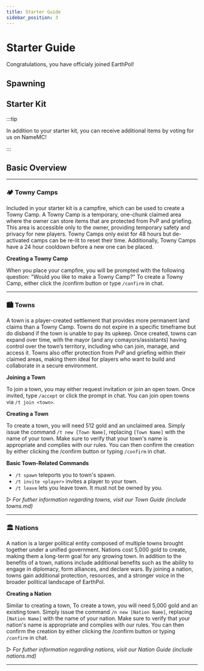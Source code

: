 ```yaml
---
title: Starter Guide
sidebar_position: 3
---
```


# Starter Guide

Congratulations, you have officialy joined EarthPol!

## Spawning

## Starter Kit

:::tip

In addition to your starter kit, you can receive additional items by voting for us on NameMC!

:::

## Basic Overview
---
### 🏕️ Towny Camps

Included in your starter kit is a campfire, which can be used to create a Towny Camp. A Towny Camp is a temporary, one-chunk claimed area where the owner can store items that are protected from PvP and griefing. This area is accessible only to the owner, providing temporary safety and privacy for new players. Towny Camps only exist for 48 hours but de-activated camps can be re-lit to reset their time. Additionally, Towny Camps have a 24 hour cooldown before a new one can be placed. 

**Creating a Towny Camp**

When you place your campfire, you will be prompted with the following question: "Would you like to make a Towny Camp?" To create a Towny Camp, either click the /confirm button or type `/confirm` in chat. 

---

### 🏙️ Towns

A town is a player-created settlement that provides more permanent land claims than a Towny Camp. Towns do not expire in a specific timeframe but do disband if the town is unable to pay its upkeep. Once created, towns can expand over time, with the mayor (and any comayors/assistants) having control over the town’s territory, including who can join, manage, and access it. Towns also offer protection from PvP and griefing within their claimed areas, making them ideal for players who want to build and collaborate in a secure environment. 

**Joining a Town**

To join a town, you may either request invitation or join an open town. Once invited, type `/accept` or click the prompt in chat. You can join open towns via `/t join <town>`.

**Creating a Town**

To create a town, you will need 512 gold and an unclaimed area. Simply issue the command `/t new [Town Name]`, replacing `[Town Name]` with the name of your town. Make sure to verify that your town's name is appropriate and complies with our rules. You can then confirm the creation by either clicking the /confirm button or typing `/confirm` in chat.

**Basic Town-Related Commands**
* `/t spawn` teleports you to town's spawn.
* `/t invite <player>` invites a player to your town.
* `/t leave` lets you leave town. It must not be owned by you.

▷ *For futher information regarding towns, visit our Town Guide (include towns.md)*

---

### 🏛️ Nations

A nation is a larger political entity composed of multiple towns brought together under a unified government. Nations cost 5,000 gold to create, making them a long-term goal for any growing town. In addition to the benefits of a town, nations include additional benefits such as the ability to engage in diplomacy, form alliances, and declare wars. By joining a nation, towns gain additional protection, resources, and a stronger voice in the broader political landscape of EarthPol.

**Creating a Nation**

Similar to creating a town, To create a town, you will need 5,000 gold and an existing town. Simply issue the command `/n new [Nation Name]`, replacing `[Nation Name]` with the name of your nation. Make sure to verify that your nation's name is appropriate and complies with our rules. You can then confirm the creation by either clicking the /confirm button or typing `/confirm` in chat.

▷ *For futher information regarding nations, visit our Nation Guide (include nations.md)*


---
